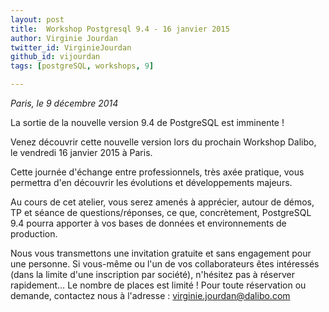 ```yaml
---
layout: post
title:  Workshop Postgresql 9.4 - 16 janvier 2015
author: Virginie Jourdan
twitter_id: VirginieJourdan   
github_id: vijourdan
tags: [postgreSQL, workshops, 9]

---
```

*Paris, le 9 décembre 2014*

La sortie de la nouvelle version 9.4 de PostgreSQL est imminente !

Venez découvrir cette nouvelle version lors du prochain Workshop Dalibo, le vendredi 16 janvier 2015 à Paris.


<!--MORE-->


Cette journée d'échange entre professionnels, très axée pratique, vous permettra d'en découvrir les évolutions et développements majeurs. 

Au cours de cet atelier, vous serez amenés à apprécier, autour de démos, TP et séance de questions/réponses, ce que, concrètement, PostgreSQL 9.4 pourra apporter à vos bases de données et environnements de production.

Nous vous transmettons une invitation gratuite et sans engagement pour une personne. Si vous-même ou l'un de vos collaborateurs êtes intéressés (dans la limite d'une inscription par société), n'hésitez pas à réserver rapidement… Le nombre de places est limité !
Pour toute réservation ou demande, contactez nous à l'adresse : [virginie.jourdan@dalibo.com](virginie.jourdan@dalibo.com) 

